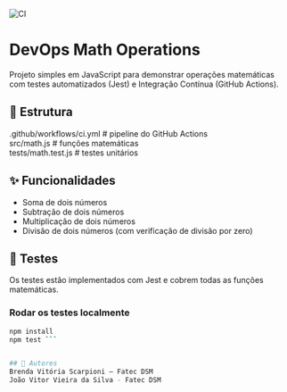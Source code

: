 ![CI](https://github.com/BrendaScarpioni/devops-math-operations/actions/workflows/ci.yml/badge.svg)

# DevOps Math Operations

Projeto simples em JavaScript para demonstrar operações matemáticas com testes automatizados (Jest) e Integração Contínua (GitHub Actions).

## 📁 Estrutura
.github/workflows/ci.yml   # pipeline do GitHub Actions  
src/math.js                # funções matemáticas  
tests/math.test.js         # testes unitários  

## ✨ Funcionalidades
- Soma de dois números  
- Subtração de dois números  
- Multiplicação de dois números  
- Divisão de dois números (com verificação de divisão por zero)  

## 🧪 Testes
Os testes estão implementados com Jest e cobrem todas as funções matemáticas.

### Rodar os testes localmente
```bash
npm install
npm test ```


## 👤 Autores
Brenda Vitória Scarpioni – Fatec DSM
João Vitor Vieira da Silva - Fatec DSM
